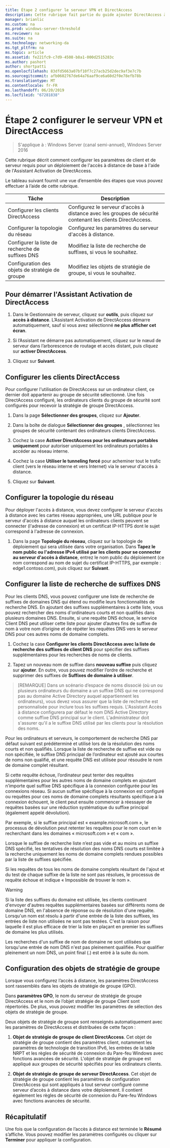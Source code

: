 ```yaml
---
title: Étape 2 configurer le serveur VPN et DirectAccess
description: Cette rubrique fait partie du guide ajouter DirectAccess à un déploiement de l’accès à distance existants (VPN, Virtual Private Network) pour Windows Server 2016
manager: brianlic
ms.custom: na
ms.prod: windows-server-threshold
ms.reviewer: na
ms.suite: na
ms.technology: networking-da
ms.tgt_pltfrm: na
ms.topic: article
ms.assetid: fe221fc9-c7d9-4508-b8a1-000d2515283c
ms.author: pashort
author: shortpatti
ms.openlocfilehash: 83dfd5663a07bf10f7c27acb25d2dec9af3e7c7b
ms.sourcegitcommit: afb0602767de64a76aaf9ce6a60d2f0e78efb78b
ms.translationtype: MT
ms.contentlocale: fr-FR
ms.lasthandoff: 06/20/2019
ms.locfileid: "67281838"
---
```

#  <a name="step-2-configure-the-directaccess-vpn-server"></a>Étape 2 configurer le serveur VPN et DirectAccess

>S'applique à : Windows Server (canal semi-annuel), Windows Server 2016

Cette rubrique décrit comment configurer les paramètres de client et de serveur requis pour un déploiement de l'accès à distance de base à l'aide de l'Assistant Activation de DirectAccess.

Le tableau suivant fournit une vue d’ensemble des étapes que vous pouvez effectuer à l’aide de cette rubrique.

|Tâche       |Description|
|-----------|-----------|
|Configurer les clients DirectAccess|Configurez le serveur d'accès à distance avec les groupes de sécurité contenant les clients DirectAccess.|
|Configurer la topologie du réseau|Configurez les paramètres du serveur d'accès à distance.|
|Configurer la liste de recherche de suffixes DNS|Modifiez la liste de recherche de suffixes, si vous le souhaitez.|
|Configuration des objets de stratégie de groupe|Modifiez les objets de stratégie de groupe, si vous le souhaitez.|

## <a name="to-start-the-enable-directacces-wizard"></a>Pour démarrer l'Assistant Activation de DirectAccess

1. Dans le Gestionnaire de serveur, cliquez sur **outils**, puis cliquez sur **accès à distance**. L’Assistant Activation de DirectAccess démarre automatiquement, sauf si vous avez sélectionné **ne plus afficher cet écran**. 

2. Si l’Assistant ne démarre pas automatiquement, cliquez sur le nœud de serveur dans l’arborescence de routage et accès distant, puis cliquez sur **activer DirectAccess**.

3. Cliquez sur **Suivant**.

## <a name="configure-directaccess-clients"></a>Configurer les clients DirectAccess

Pour configurer l'utilisation de DirectAccess sur un ordinateur client, ce dernier doit appartenir au groupe de sécurité sélectionné. Une fois DirectAccess configuré, les ordinateurs clients du groupe de sécurité sont configurés pour recevoir la stratégie de groupe DirectAccess.

1. Dans la page **Sélectionner des groupes**, cliquez sur **Ajouter**.

2. Dans la boîte de dialogue **Sélectionner des groupes** , sélectionnez les groupes de sécurité contenant des ordinateurs clients DirectAccess.

3. Cochez la case **Activer DirectAccess pour les ordinateurs portables uniquement** pour autoriser uniquement les ordinateurs portables à accéder au réseau interne.

4. Cochez la case **Utiliser le tunneling forcé** pour acheminer tout le trafic client (vers le réseau interne et vers Internet) via le serveur d'accès à distance.

5. Cliquez sur **Suivant**.

## <a name="configure-the-network-topology"></a>Configurer la topologie du réseau

Pour déployer l'accès à distance, vous devez configurer le serveur d'accès à distance avec les cartes réseau appropriées, une URL publique pour le serveur d'accès à distance auquel les ordinateurs clients peuvent se connecter (l'adresse de connexion) et un certificat IP-HTTPS dont le sujet correspond à l'adresse de connexion.

1. Dans la page **Topologie du réseau**, cliquez sur la topologie de déploiement qui sera utilisée dans votre organisation. Dans **Tapez le nom public ou l'adresse IPv4 utilisé par les clients pour se connecter au serveur d'accès à distance**, entrez le nom public du déploiement (ce nom correspond au nom de sujet du certificat IP-HTTPS, par exemple : edge1.contoso.com), puis cliquez sur **Suivant**.

## <a name="configure-the-dns-suffix-search-list"></a>Configurer la liste de recherche de suffixes DNS

Pour les clients DNS, vous pouvez configurer une liste de recherche de suffixes de domaines DNS qui étend ou modifie leurs fonctionnalités de recherche DNS. En ajoutant des suffixes supplémentaires à cette liste, vous pouvez rechercher des noms d'ordinateurs courts et non qualifiés dans plusieurs domaines DNS. Ensuite, si une requête DNS échoue, le service Client DNS peut utiliser cette liste pour ajouter d’autres fins de suffixe de nom à votre nom d’origine et de répéter les requêtes DNS vers le serveur DNS pour ces autres noms de domaine complets.

1. Cochez la case **Configurer les clients DirectAccess avec la liste de recherche des suffixes de client DNS** pour spécifier des suffixes supplémentaires pour les recherches de noms de clients.

2. Tapez un nouveau nom de suffixe dans **nouveau suffixe** puis cliquez sur **ajouter**. En outre, vous pouvez modifier l’ordre de recherche et supprimer des suffixes de **Suffixes de domaine à utiliser**.

>[REMARQUE] Dans un scénario d’espace de noms dissocié \(où un ou plusieurs ordinateurs du domaine a un suffixe DNS qui ne correspond pas au domaine Active Directory auquel appartiennent les ordinateurs\), vous devez vous assurer que la liste de recherche est personnalisée pour inclure tous les suffixes requis. L'Assistant Accès à distance configurera par défaut le nom DNS Active Directory comme suffixe DNS principal sur le client. L'administrateur doit s'assurer qu'il a le suffixe DNS utilisé par les clients pour la résolution des noms.

Pour les ordinateurs et serveurs, le comportement de recherche DNS par défaut suivant est prédéterminé et utilisé lors de la résolution des noms courts et non qualifiés. Lorsque la liste de recherche de suffixe est vide ou non spécifiée, le suffixe DNS principal de l’ordinateur est ajouté aux courtes de noms non qualifié, et une requête DNS est utilisée pour résoudre le nom de domaine complet résultant. 

Si cette requête échoue, l’ordinateur peut tenter des requêtes supplémentaires pour les autres noms de domaine complets en ajoutant n’importe quel suffixe DNS spécifique à la connexion configurée pour les connexions réseau. Si aucun suffixe spécifique à la connexion est configuré ou requêtes pour ces noms de domaine complets résultants spécifique à la connexion échouent, le client peut ensuite commencer à réessayer de requêtes basées sur une réduction systématique du suffixe principal (également appelé dévolution).

Par exemple, si le suffixe principal est « example.microsoft.com », le processus de dévolution peut retenter les requêtes pour le nom court en le recherchant dans les domaines « microsoft.com » et « com ».

Lorsque le suffixe de recherche liste n’est pas vide et au moins un suffixe DNS spécifié, les tentatives de résolution des noms DNS courts est limitée à la recherche uniquement les noms de domaine complets rendues possibles par la liste de suffixes spécifiée. 

Si les requêtes de tous les noms de domaine complets résultant de l'ajout et du test de chaque suffixe de la liste ne sont pas résolues, le processus de requête échoue et indique « Impossible de trouver le nom ». 

> [!WARNING]
> Si la liste des suffixes du domaine est utilisée, les clients continuent d'envoyer d'autres requêtes supplémentaires basées sur différents noms de domaine DNS, en l'absence de réponse ou de résolution d'une requête. Lorsqu'un nom est résolu à partir d'une entrée de la liste des suffixes, les entrées de liste non utilisées ne sont pas testées. C'est la raison pour laquelle il est plus efficace de trier la liste en plaçant en premier les suffixes de domaine les plus utilisés.
> 
> Les recherches d'un suffixe de nom de domaine ne sont utilisées que lorsqu'une entrée de nom DNS n'est pas pleinement qualifiée. Pour qualifier pleinement un nom DNS, un point final (.) est entré à la suite du nom.

## <a name="gpo-configuration"></a>Configuration des objets de stratégie de groupe

Lorsque vous configurez l’accès à distance, les paramètres DirectAccess sont rassemblés dans les objets de stratégie de groupe (GPO). 

Dans **paramètres GPO**, le nom du serveur de stratégie de groupe DirectAccess et le nom de l’objet stratégie de groupe Client sont répertoriés. De plus, vous pouvez modifier les paramètres de sélection des objets de stratégie de groupe.

Deux objets de stratégie de groupe sont renseignés automatiquement avec les paramètres de DirectAccess et distribuées de cette façon :

1. **Objet de stratégie de groupe de client DirectAccess**. Cet objet de stratégie de groupe contient des paramètres client, notamment les paramètres de technologie de transition IPv6, les entrées de la table NRPT et les règles de sécurité de connexion du Pare-feu Windows avec fonctions avancées de sécurité. L'objet de stratégie de groupe est appliqué aux groupes de sécurité spécifiés pour les ordinateurs clients.

2. **Objet de stratégie de groupe de serveur DirectAccess**. Cet objet de stratégie de groupe contient les paramètres de configuration DirectAccess qui sont appliqués à tout serveur configuré comme serveur d’accès à distance dans votre déploiement. Il contient également les règles de sécurité de connexion du Pare-feu Windows avec fonctions avancées de sécurité.

## <a name="summary"></a>Récapitulatif

Une fois que la configuration de l’accès à distance est terminée le **Résumé** s’affiche. Vous pouvez modifier les paramètres configurés ou cliquer sur **Terminer** pour appliquer la configuration.
